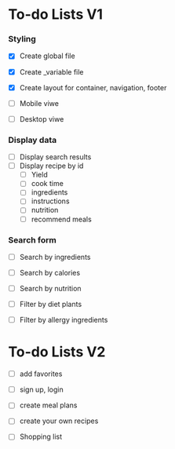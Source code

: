 # To-do Lists V1

### Styling
- [x] Create global file
- [x] Create _variable file
- [x] Create layout for container, navigation, footer
- [ ] Mobile viwe
- [ ] Desktop viwe


### Display data
- [ ] Display search results
- [ ] Display recipe by id
    - [ ] Yield 
    - [ ] cook time
    - [ ] ingredients
    - [ ] instructions
    - [ ] nutrition
    - [ ] recommend meals

### Search form
- [ ] Search by ingredients
- [ ] Search by calories
- [ ] Search by nutrition
- [ ] Filter by diet plants
- [ ] Filter by allergy ingredients

 
# To-do Lists V2

- [ ] add favorites
- [ ] sign up, login
- [ ] create meal plans
- [ ] create your own recipes
- [ ] Shopping list


